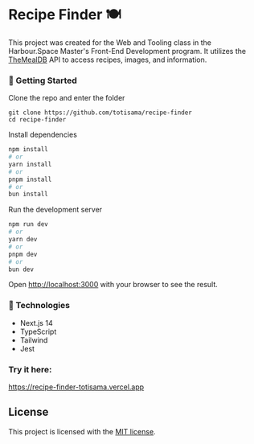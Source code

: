 # Recipe Finder 🍽️

This project was created for the Web and Tooling class in the Harbour.Space Master's Front-End Development program. It utilizes the [TheMealDB](https://www.themealdb.com/api.php) API to access recipes, images, and information.

### 🧱 Getting Started

Clone the repo and enter the folder

```
git clone https://github.com/totisama/recipe-finder
cd recipe-finder
```

Install dependencies

```bash
npm install
# or
yarn install
# or
pnpm install
# or
bun install
```

Run the development server

```bash
npm run dev
# or
yarn dev
# or
pnpm dev
# or
bun dev
```

Open [http://localhost:3000](http://localhost:3000) with your browser to see the result.

### 🔨 Technologies

- Next.js 14
- TypeScript
- Tailwind
- Jest

### Try it here:

https://recipe-finder-totisama.vercel.app

## License

This project is licensed with the [MIT license](LICENSE).
